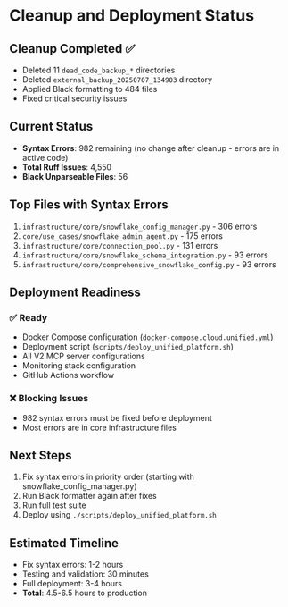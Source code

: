 # Cleanup and Deployment Status

## Cleanup Completed ✅
- Deleted 11 `dead_code_backup_*` directories
- Deleted `external_backup_20250707_134903` directory
- Applied Black formatting to 484 files
- Fixed critical security issues

## Current Status
- **Syntax Errors**: 982 remaining (no change after cleanup - errors are in active code)
- **Total Ruff Issues**: 4,550
- **Black Unparseable Files**: 56

## Top Files with Syntax Errors
1. `infrastructure/core/snowflake_config_manager.py` - 306 errors
2. `core/use_cases/snowflake_admin_agent.py` - 175 errors
3. `infrastructure/core/connection_pool.py` - 131 errors
4. `infrastructure/core/snowflake_schema_integration.py` - 93 errors
5. `infrastructure/core/comprehensive_snowflake_config.py` - 93 errors

## Deployment Readiness
### ✅ Ready
- Docker Compose configuration (`docker-compose.cloud.unified.yml`)
- Deployment script (`scripts/deploy_unified_platform.sh`)
- All V2 MCP server configurations
- Monitoring stack configuration
- GitHub Actions workflow

### ❌ Blocking Issues
- 982 syntax errors must be fixed before deployment
- Most errors are in core infrastructure files

## Next Steps
1. Fix syntax errors in priority order (starting with snowflake_config_manager.py)
2. Run Black formatter again after fixes
3. Run full test suite
4. Deploy using `./scripts/deploy_unified_platform.sh`

## Estimated Timeline
- Fix syntax errors: 1-2 hours
- Testing and validation: 30 minutes
- Full deployment: 3-4 hours
- **Total**: 4.5-6.5 hours to production

